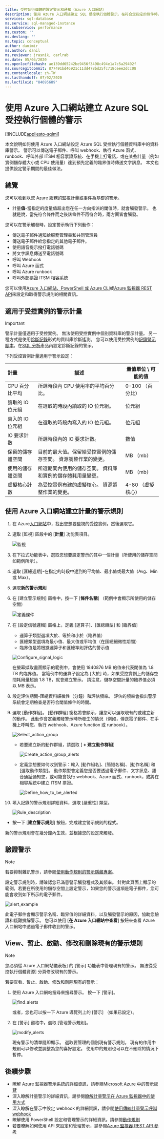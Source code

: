 ```yaml
---
title: 受控執行個體的設定警示和通知（Azure 入口網站）
description: 使用 Azure 入口網站建立 SQL 受控執行個體警示，在符合您指定的條件時，可以觸發通知或自動化。
services: sql-database
ms.service: sql-managed-instance
ms.subservice: performance
ms.custom: ''
ms.devlang: ''
ms.topic: conceptual
author: danimir
ms.author: danil
ms.reviewer: jrasnik, carlrab
ms.date: 05/04/2020
ms.openlocfilehash: ae139dd65242be9456f3498c494e1a7c5a29402f
ms.sourcegitcommit: 877491bd46921c11dd478bd25fc718ceee2dcc08
ms.contentlocale: zh-TW
ms.lasthandoff: 07/02/2020
ms.locfileid: "84695689"
---
```

# <a name="create-alerts-for-azure-sql-managed-instance-using-the-azure-portal"></a>使用 Azure 入口網站建立 Azure SQL 受控執行個體的警示
[!INCLUDE[appliesto-sqlmi](../includes/appliesto-sqlmi.md)]

本文說明如何使用 Azure 入口網站設定 Azure SQL 受控執行個體資料庫中的資料庫警示。 警示可以傳送電子郵件、呼叫 webhook、執行 Azure 函式、runbook、呼叫外部 ITSM 相容票證系統、在手機上打電話，或在某些計量（例如實例儲存體大小或 CPU 使用量）達到預先定義的臨界值時傳送文字訊息。 本文也提供設定警示期間的最佳做法。


## <a name="overview"></a>總覽

您可以收到以您 Azure 服務的監視計量或事件為基礎的警示。

* 計量**值**-當指定的度量值超出您在任一方向指派的閾值時，就會觸發警示。 也就是說，當先符合條件而之後該條件不再符合時，兩方面皆會觸發。

您可以在警示觸發時，設定警示執行下列動作︰

* 傳送電子郵件通知給服務管理員和共同管理員
* 傳送電子郵件給您指定的其他電子郵件。
* 使用語音提示撥打電話號碼
* 將文字訊息傳送至電話號碼
* 呼叫 Webhook
* 呼叫 Azure 函式
* 呼叫 Azure runbook
* 呼叫外部票證 ITSM 相容系統

您可以使用[Azure 入口網站、PowerShell 或 Azure CLI](../../azure-monitor/platform/alerts-classic-portal.md)或[Azure 監視器 REST API](/rest/api/monitor/alertrules)來設定和取得警示規則的相關資訊。 

## <a name="alerting-metrics-available-for-managed-instance"></a>適用于受控實例的警示計量

> [!IMPORTANT]
> 警示計量僅適用于受控實例。 無法使用受控實例中個別資料庫的警示計量。 另一種方式是使用[診斷記錄](../database/metrics-diagnostic-telemetry-logging-streaming-export-configure.md#diagnostic-telemetry-for-export)形式的資料庫診斷遙測。 您可以使用受控實例的[記錄警示腳本](../../azure-monitor/insights/azure-sql.md#creating-alerts-for-sql-managed-instance)，在[SQL 分析](../../azure-monitor/insights/azure-sql.md)產品內設定診斷記錄的警示。

下列受控實例計量適用于警示設定：

| 計量 | 描述 | 量值單位 \ 可能的值 |
| :--------- | --------------------- | ----------- |
| CPU 百分比平均 | 所選時段內 CPU 使用率的平均百分比。 | 0-100 （百分比） |
| 讀取的 IO 位元組 | 在選取的時段內讀取的 IO 位元組。 | 位元組 |
| 寫入的 IO 位元組 | 在選取的時段內寫入的 IO 位元組。 | 位元組 |
| IO 要求計數 | 所選時段內的 IO 要求計數。 | 數值 |
| 保留的儲存體空間 | 目前的最大值。保留給受控實例的儲存空間。 資源調整作業的變更。 | MB （mb） |
| 使用的儲存體空間 | 所選期間內使用的儲存空間。 資料庫和實例的儲存體耗用量變更。 | MB （mb） |
| 虛擬核心計數 | 為受控實例布建的虛擬核心。 資源調整作業的變更。 | 4-80 （虛擬核心） |

## <a name="create-an-alert-rule-on-a-metric-with-the-azure-portal"></a>使用 Azure 入口網站建立計量的警示規則

1. 在 Azure[入口網站](https://portal.azure.com/)中，找出您想要監視的受控實例，然後選取它。

2. 選取 [監視] 區段中的 [**計量**] 功能表項目。

   ![監視](./media/alerts-create/mi-alerting-menu-annotated.png)
  
3. 在下拉式功能表中，選取您想要設定警示的其中一個計量（所使用的儲存空間如範例所示）。

4. 選取 [匯總週期]-在指定的時段中達到的平均值、最小值或最大值（Avg、Min 或 Max）。 

5. 選取**新的警示規則**

6. 在 [建立警示規則] 窗格中，按一下 [**條件名稱**] （範例中會顯示所使用的儲存空間）

   ![定義條件](./media/alerts-create/mi-create-metrics-alert-smaller-annotated.png)

7. 在 [設定信號邏輯] 窗格上，定義 [運算子]、[匯總類型] 和 [臨界值]

   * 運算子類型選項大於、等於和小於（臨界值）
   * 匯總類型選項為最小值、最大值或平均值（在匯總細微性期間）
   * 臨界值是將根據運算子和匯總準則評估的警示值
   
   ![Configure_signal_logic](./media/alerts-create/mi-configure-signal-logic-annotated.png)
   
   在螢幕擷取畫面顯示的範例中，會使用 1840876 MB 的值來代表閾值為 1.8 TB 的臨界值。 當範例中的運算子設定為 [大於] 時，如果受控實例上的儲存空間耗用量超過 1.8 TB，就會建立警示。 請注意，儲存空間計量的臨界值必須以 MB 表示。

8. 設定評估期間-匯總資料細微性（分鐘）和評估頻率。 評估的頻率會指出警示系統會定期檢查是否符合閾值條件的時間。

9. 選取 [動作群組]。 [動作群組] 窗格將會顯示，讓您可以選取現有的或建立新的動作。 此動作會定義觸發警示時所發生的情況（例如，傳送電子郵件、在手機上呼叫您、執行 webhook、Azure function 或 runbook）。

   ![Select_action_group](./media/alerts-create/mi-select-action-group-smaller-annotated.png)

   * 若要建立新的動作群組，請選取 [ **+ 建立動作群組**]

      ![Create_action_group_alerts](./media/alerts-create/mi-create-alert-action-group-smaller-annotated.png)
   
   * 定義您想要如何收到警示：輸入 [動作組名]、[簡短名稱]、[動作名稱] 和 [選取動作類型]。 動作類型會定義您是否要透過電子郵件、文字訊息、語音通話通知您，或可能會執行 webhook、Azure 函式、runbook，或將在相容系統中建立 ITSM 票證。

      ![Define_how_to_be_alerted](./media/alerts-create/mi-add-alerts-action-group-annotated.png)

10. 填入記錄的警示規則詳細資料，選取 [嚴重性] 類型。

      ![Rule_description](./media/alerts-create/mi-rule-details-complete-smaller-annotated.png)

   * 按一下 [**建立警示規則**] 按鈕，完成建立警示規則的程式。

新的警示規則會在幾分鐘內生效，並根據您的設定來觸發。

## <a name="verifying-alerts"></a>驗證警示

> [!NOTE]
> 若要抑制雜訊警示，請參閱[使用動作規則的警示隱藏專案](../../azure-monitor/platform/alerts-action-rules.md#suppression-of-alerts)。

設定警示規則時，請確認您已滿意警示觸發程式及其頻率。 針對此頁面上顯示的範例，若要在所使用的儲存空間上設定警示，如果您的警示選項是電子郵件，您可能會收到如下所示的電子郵件。

   ![alert_example](./media/alerts-create/mi-email-alert-example-smaller-annotated.png)

此電子郵件會顯示警示名稱、臨界值的詳細資料，以及觸發警示的原因，協助您驗證和疑難排解警示。 您可以使用 [**在 Azure 入口網站中查看**] 按鈕來查看 Azure 入口網站中透過電子郵件收到的警示。 

## <a name="view-suspend-activate-modify-and-delete-existing-alert-rules"></a>View、暫止、啟動、修改和刪除現有的警示規則

> [!NOTE]
> 您必須從 Azure 入口網站儀表板] 的 [警示] 功能表中管理現有的警示。 無法從受控執行個體資源] 分頁修改現有的警示。

若要查看、暫止、啟動、修改和刪除現有的警示：

1. 使用 Azure 入口網站搜尋來搜尋警示。 按一下 [警示]。

   ![find_alerts](./media/alerts-create/mi-manage-alerts-browse-smaller-annotated.png)

   或者，您也可以按一下 Azure 導覽列上的 [警示] （如果已設定）。

2. 在 [警示] 窗格中，選取 [管理警示規則]。

   ![modify_alerts](./media/alerts-create/mi-manage-alert-rules-smaller-annotated.png)

   現有警示的清單隨即顯示。 選取要管理的個別現有警示規則。 現有的作用中規則可以修改並調整為您的喜好設定。 使用中的規則也可以在不刪除的情況下暫停。 

## <a name="next-steps"></a>後續步驟

* 瞭解 Azure 監視器警示系統的詳細資訊，請參閱[Microsoft Azure 中的警示總覽](../../azure-monitor/platform/alerts-overview.md)
* 深入瞭解計量警示的詳細資訊，請參閱[瞭解計量警示在 Azure 監視器中的使用方式](../../azure-monitor/platform/alerts-metric-overview.md)
* 深入瞭解在警示中設定 webhook 的詳細資訊，請參閱[使用傳統計量警示呼叫 webhook](../../azure-monitor/platform/alerts-webhooks.md)
* 瞭解使用 PowerShell 設定和管理警示的詳細資訊，請參閱[動作規則](https://docs.microsoft.com/powershell/module/az.monitor/add-azmetricalertrulev2)
* 若要瞭解如何使用 API 來設定和管理警示，請參閱[Azure 監視器 REST API 參考](https://docs.microsoft.com/rest/api/monitor/) 
